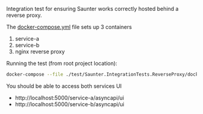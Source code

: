 ﻿Integration test for ensuring Saunter works correctly hosted behind a reverse proxy.

The [docker-compose.yml](./docker-compose.yml) file sets up 3 containers
1. service-a
2. service-b
3. nginx reverse proxy

Running the test (from root project location):

```bash
docker-compose --file ./test/Saunter.IntegrationTests.ReverseProxy/docker-compose.yml up --build
```

You should be able to access both services UI
* http://localhost:5000/service-a/asyncapi/ui
* http://localhost:5000/service-b/asyncapi/ui
